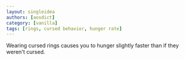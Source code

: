 ```yaml
---
layout: singleidea
authors: [aosdict]
category: [vanilla]
tags: [rings, cursed behavior, hunger rate]
---
```

Wearing cursed rings causes you to hunger slightly faster than if they weren't cursed.
